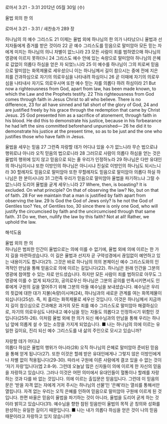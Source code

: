 로마서 3:21 - 3:31 
2012년 05월 30일 (수)

율법 외의 한 의



로마서 3:21 - 3:31 / 새찬송가 289 장


하나님의 의 예수 그리스도
21 이제는 율법 외에 하나님의 한 의가 나타났으니 율법과 선지자들에게 증거를 받은 것이라 22 곧 예수 그리스도를 믿음으로 말미암아 모든 믿는 자에게 미치는 하나님의 의니 차별이 없느니라 23 모든 사람이 죄를 범하였으매 하나님의 영광에 이르지 못하더니 24 그리스도 예수 안에 있는 속량으로 말미암아 하나님의 은혜로 값없이 의롭다 하심을 얻은 자 되었느니라 25 이 예수를 하나님이 그의 피로써 믿음으로 말미암는 화목제물로 세우셨으니 이는 하나님께서 길이 참으시는 중에 전에 지은 죄를 간과하심으로 자기의 의로우심을 나타내려 하심이니 26 곧 이때에 자기의 의로우심을 나타내사 자기도 의로우시며 또한 예수 믿는 자를 의롭다 하려 하심이라
21 But now a righteousness from God, apart from law, has been made known, to which the Law and the Prophets testify. 22 This righteousness from God comes through faith in Jesus Christ to all who believe. There is no difference, 23 for all have sinned and fall short of the glory of God, 24 and are justified freely by his grace through the redemption that came by Christ Jesus. 25 God presented him as a sacrifice of atonement, through faith in his blood. He did this to demonstrate his justice, because in his forbearance he had left the sins committed beforehand unpunished― 26 he did it to demonstrate his justice at the present time, so as to be just and the one who justifies those who have faith in Jesus.

율법을 세우는 믿음
27 그런즉 자랑할 데가 어디냐 있을 수가 없느니라 무슨 법으로냐 행위로냐 아니라 오직 믿음의 법으로니라 28 그러므로 사람이 의롭다 하심을 얻는 것은 율법의 행위에 있지 않고 믿음으로 되는 줄 우리가 인정하노라 29 하나님은 다만 유대인의 하나님이시냐 또한 이방인의 하나님은 아니시냐 진실로 이방인의 하나님도 되시느니라 30 할례자도 믿음으로 말미암아 또한 무할례자도 믿음으로 말미암아 의롭다 하실 하나님은 한 분이시니라 31 그런즉 우리가 믿음으로 말미암아 율법을 파기하느냐 그럴 수 없느니라 도리어 율법을 굳게 세우느니라
27 Where, then, is boasting? It is excluded. On what principle? On that of observing the law? No, but on that of faith. 28 For we maintain that a man is justified by faith apart from observing the law. 29 Is God the God of Jews only? Is he not the God of Gentiles too? Yes, of Gentiles too, 30 since there is only one God, who will justify the circumcised by faith and the uncircumcised through that same faith. 31 Do we, then, nullify the law by this faith? Not at all! Rather, we uphold the law.

해석도움





율법 외의 한 의  
하나님은 범죄한 인간이 율법으로는 의에 이를 수 없기에, 율법 외에 의에 이르는 한 가지 길을 마련하셨습니다. 이 길은 율법과 선지자 곧 구약성경에서 끊임없이 예언하고 있는 내용이기도 합니다(21). 그것은 바로 하나님의 의의 본체이신 예수 그리스도와의 인격적인 만남을 통해 믿음으로 의에 이르는 길입니다(22). 하나님은 원래 인간을 그분의 영광에 참여할 수 있는 자로 만드셨습니다. 하지만 모든 사람이 죄를 범하므로 아무도 그 영광에 이를 수 없게 되자(23), 공의로우신 하나님은 그분의 공의를 만족시키면서도 인류에게 구원의 길을 열어주기 위해 그분의 아들 예수님을 보내셨습니다. 예수님은 우리의 죗값에 대한 대가 지불(속량)이시며(24), 하나님과의 새로운 관계를 여는 화목제물이 되십니다(25상). 즉, 피 흘리는 화목제물로 세우신 것입니다. 이것은 하나님께서 지금까지 길이 참으심으로 간과해온 과거의 모든 죄를 예수 그리스도로 말미암아 해결하심으로, 자기의 의로우심도 나타내고 예수님을 믿는 자들도 의롭다고 인정하시기 위함인 것입니다(25하-26). 이처럼 율법 외에 한 의가 되신 예수님과의 만남을 통해 우리는 하나님 앞에 의롭게 설 수 있는 소망을 가지게 되었습니다.
■ 나는 하나님의 의에 이르는 유일한 길이요, 진리 되신 예수 그리스도를 내 삶의 주인으로 모시고 있습니까?

자랑할 데가 어디냐  
의롭다 하심은 율법의 행위가 아니라(28) 오직 하나님의 은혜로 말미암아 준비된 믿음을 통해 얻게 됩니다(27). 또한 이것은 할례 받은 유대인에게나 그렇지 않은 이방인에게나 차별 없이 적용됩니다(29-30). 따라서 구원에 이른 사람에게 결코 있을 수 없는 것이 ‘자기 자랑’입니다(엡 2:8-9). 그런데 오늘날 많은 신자들이 의에 이르게 한 자신의 믿음을 자랑하고 있습니다. 그러나 이것은 어떤 의미에서 유대인들이 혈통이나 할례를 자랑하는 것과 다를 바 없는 것입니다. 의에 이르는 출입문은 믿음입니다. 그런데 이 믿음의 문은 ‘받을 자격 없는 자에게 거저 주시는 하나님의 선물’인 ‘은혜’라는 열쇠를 통해서만 열립니다. 자격 없는 우리는 오직 은혜를 인하여 믿음으로 말미암아 구원에 이르게 된 것입니다. 한편 바울은 믿음이 율법을 파기하는 것이 아니라, 율법을 도리어 굳게 하는 것이라 밝히고 있습니다(31). 예수님을 향한 참된 믿음만이 율법의 목적 곧 칭의와 성화를 완성하는 유일한 길이기 때문입니다.
■ 나는 내가 의롭다 하심을 얻은 것이 나의 믿음 때문이라고 자랑하고 있지 않습니까?